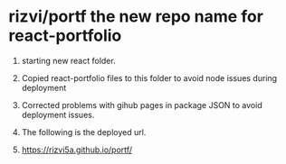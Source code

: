 # rizvi/portf the new repo name for react-portfolio
1. starting new react folder.
2. Copied react-portfolio files to this folder to avoid node issues during deployment
3. Corrected problems with gihub pages in package JSON to avoid deployment issues.
4. The following is the deployed url.

5.  https://rizvi5a.github.io/portf/